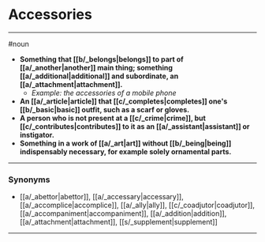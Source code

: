 # Accessories
---
#noun
- **Something that [[b/_belongs|belongs]] to part of [[a/_another|another]] main thing; something [[a/_additional|additional]] and subordinate, an [[a/_attachment|attachment]].**
	- _Example: the accessories of a mobile phone_
- **An [[a/_article|article]] that [[c/_completes|completes]] one's [[b/_basic|basic]] outfit, such as a scarf or gloves.**
- **A person who is not present at a [[c/_crime|crime]], but [[c/_contributes|contributes]] to it as an [[a/_assistant|assistant]] or instigator.**
- **Something in a work of [[a/_art|art]] without [[b/_being|being]] indispensably necessary, for example solely ornamental parts.**
---
### Synonyms
- [[a/_abettor|abettor]], [[a/_accessary|accessary]], [[a/_accomplice|accomplice]], [[a/_ally|ally]], [[c/_coadjutor|coadjutor]], [[a/_accompaniment|accompaniment]], [[a/_addition|addition]], [[a/_attachment|attachment]], [[s/_supplement|supplement]]
---
